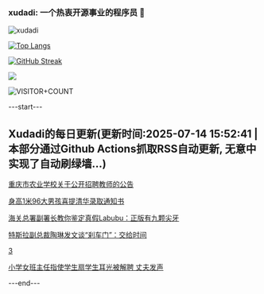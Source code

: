 ### xudadi: 一个热衷开源事业的程序员 👋

![xudadi](https://github-readme-stats-git-masterorgs-github-readme-stats-team.vercel.app/api?username=xudadi)

[![Top Langs](https://github-readme-stats.vercel.app/api/top-langs/?username=xudadi)](https://github.com/anuraghazra/github-readme-stats)

[![GitHub Streak](https://streak-stats.demolab.com?user=xudadi&locale=zh_Hans)](https://git.io/streak-stats)

![](https://raw.githubusercontent.com/xudadi/xudadi/main/assets/github-contribution-grid-snake.svg)

![VISITOR+COUNT](https://komarev.com/ghpvc/?username=xudadi&label=VISITOR+COUNT)


---start---

## Xudadi的每日更新(更新时间:2025-07-14 15:52:41 | 本部分通过Github Actions抓取RSS自动更新, 无意中实现了自动刷绿墙...)

[重庆市农业学校关于公开招聘教师的公告](https://www.gongkaoleida.com/article/2507969)

[身高1米96大男孩喜提清华录取通知书](https://m.163.com/news/article/K4E9990H051492T3.html)

[海关总署副署长教你鉴定真假Labubu：正版有九颗尖牙](https://m.163.com/news/article/K4E90T95053469M5.html)

[特斯拉副总裁陶琳发文谈“刹车门”：交给时间](https://m.163.com/news/article/K4E5NHLC053469LG.html)

[3](https://m.163.com/touch/news/sub/domestic)

[小学女班主任指使学生扇学生耳光被解聘 丈夫发声](https://m.163.com/news/article/K4E6KFU905561G0D.html)

---end---
